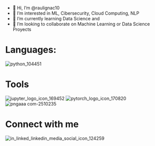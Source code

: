 - 👋 Hi, I’m @raulignac10
- 👀 I’m interested in ML, Cibersecurity, Cloud Computing, NLP
- 🌱 I’m currently learning Data Science and 
- 💞️ I’m looking to collaborate on Machine Learning or Data Science Proyects

# Languages:
![python_104451](https://user-images.githubusercontent.com/97913559/157898076-d4a573fc-0fe8-4cf4-ae53-9dd705b996fb.png)

# Tools

![jupyter_logo_icon_169452](https://user-images.githubusercontent.com/97913559/157900896-ab1f0a64-89f0-4d43-b42b-5037fdc2fc5d.png)
![pytorch_logo_icon_170820](https://user-images.githubusercontent.com/97913559/157900908-3b582814-ff49-48f0-8ae1-47a9044b5816.png)
![pngaaa com-2510235](https://user-images.githubusercontent.com/97913559/157901837-eff7f310-2a23-4dce-9827-d3889829b858.png)


# Connect with me

![in_linked_linkedin_media_social_icon_124259](https://user-images.githubusercontent.com/97913559/157900924-ee4fecdf-6a24-43b8-a83b-1fd8c392d563.png)

<!---
raulignac10/raulignac10 is a ✨ special ✨ repository because its `README.md` (this file) appears on your GitHub profile.
You can click the Preview link to take a look at your changes.
--->
